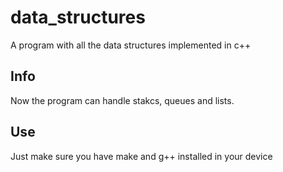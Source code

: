 # data_structures
A program with all the data structures implemented in c++

## Info
Now the program can handle stakcs, queues and lists.

## Use
Just make sure you have make and g++ installed in your device